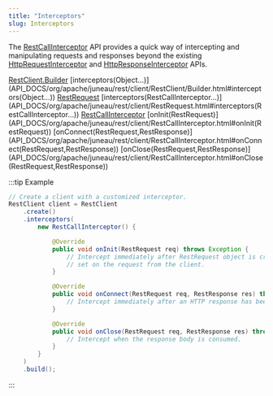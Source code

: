 ```yaml
---
title: "Interceptors"
slug: Interceptors
---
```


The <a href="/site/apidocs/org/apache/juneau/rest/client/RestCallInterceptor.html" target="_blank">RestCallInterceptor</a> API provides a quick way
of intercepting and manipulating requests and responses beyond the existing <a href="https://hc.apache.org/httpcomponents-core-4.4.x/current/httpcore/apidocs/org/apache/http/HttpRequestInterceptor.html" target="_blank">HttpRequestInterceptor</a> and <a href="https://hc.apache.org/httpcomponents-core-4.4.x/current/httpcore/apidocs/org/apache/http/HttpResponseInterceptor.html" target="_blank">HttpResponseInterceptor</a> APIs.

<tree>
<node-0><java-class><a href="/site/apidocs/org/apache/juneau/rest/client/RestClient.Builder.html" target="_blank">RestClient.Builder</a></java-class></node-0>
<node-1><java-method>[interceptors(Object...)](API_DOCS/org/apache/juneau/rest/client/RestClient/Builder.html#interceptors(Object...))</java-method></node-1>
<node-0><java-class><a href="/site/apidocs/org/apache/juneau/rest/client/RestRequest.html" target="_blank">RestRequest</a></java-class></node-0>
<node-1><java-method>[interceptors(RestCallInterceptor...)](API_DOCS/org/apache/juneau/rest/client/RestRequest.html#interceptors(RestCallInterceptor...))</java-method></node-1>
<node-0><java-interface><a href="/site/apidocs/org/apache/juneau/rest/client/RestCallInterceptor.html" target="_blank">RestCallInterceptor</a></java-interface></node-0>
<node-1><java-method>[onInit(RestRequest)](API_DOCS/org/apache/juneau/rest/client/RestCallInterceptor.html#onInit(RestRequest))</java-method></node-1>
<node-1><java-method>[onConnect(RestRequest,RestResponse)](API_DOCS/org/apache/juneau/rest/client/RestCallInterceptor.html#onConnect(RestRequest,RestResponse))</java-method></node-1>
<node-1><java-method>[onClose(RestRequest,RestResponse)](API_DOCS/org/apache/juneau/rest/client/RestCallInterceptor.html#onClose(RestRequest,RestResponse))</java-method></node-1>
</tree>

:::tip Example
```java
// Create a client with a customized interceptor.
RestClient client = RestClient
    .create()
    .interceptors(
        new RestCallInterceptor() {

            @Override
            public void onInit(RestRequest req) throws Exception {
                // Intercept immediately after RestRequest object is created and all headers/query/form-data has been
                // set on the request from the client.
            }

            @Override
            public void onConnect(RestRequest req, RestResponse res) throws Exception {
                // Intercept immediately after an HTTP response has been received.
            }

            @Override
            public void onClose(RestRequest req, RestResponse res) throws Exception {
                // Intercept when the response body is consumed.
            }
        }
    )
    .build();
```
:::